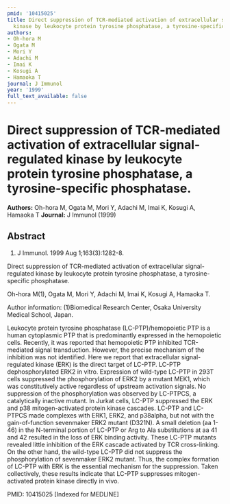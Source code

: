 ```yaml
---
pmid: '10415025'
title: Direct suppression of TCR-mediated activation of extracellular signal-regulated
  kinase by leukocyte protein tyrosine phosphatase, a tyrosine-specific phosphatase.
authors:
- Oh-hora M
- Ogata M
- Mori Y
- Adachi M
- Imai K
- Kosugi A
- Hamaoka T
journal: J Immunol
year: '1999'
full_text_available: false
---
```


# Direct suppression of TCR-mediated activation of extracellular signal-regulated kinase by leukocyte protein tyrosine phosphatase, a tyrosine-specific phosphatase.
**Authors:** Oh-hora M, Ogata M, Mori Y, Adachi M, Imai K, Kosugi A, Hamaoka T
**Journal:** J Immunol (1999)

## Abstract

1. J Immunol. 1999 Aug 1;163(3):1282-8.

Direct suppression of TCR-mediated activation of extracellular signal-regulated 
kinase by leukocyte protein tyrosine phosphatase, a tyrosine-specific 
phosphatase.

Oh-hora M(1), Ogata M, Mori Y, Adachi M, Imai K, Kosugi A, Hamaoka T.

Author information:
(1)Biomedical Research Center, Osaka University Medical School, Japan.

Leukocyte protein tyrosine phosphatase (LC-PTP)/hemopoietic PTP is a human 
cytoplasmic PTP that is predominantly expressed in the hemopoietic cells. 
Recently, it was reported that hemopoietic PTP inhibited TCR-mediated signal 
transduction. However, the precise mechanism of the inhibition was not 
identified. Here we report that extracellular signal-regulated kinase (ERK) is 
the direct target of LC-PTP. LC-PTP dephosphorylated ERK2 in vitro. Expression 
of wild-type LC-PTP in 293T cells suppressed the phosphorylation of ERK2 by a 
mutant MEK1, which was constitutively active regardless of upstream activation 
signals. No suppression of the phosphorylation was observed by LC-PTPCS, a 
catalytically inactive mutant. In Jurkat cells, LC-PTP suppressed the ERK and 
p38 mitogen-activated protein kinase cascades. LC-PTP and LC-PTPCS made 
complexes with ERK1, ERK2, and p38alpha, but not with the gain-of-function 
sevenmaker ERK2 mutant (D321N). A small deletion (aa 1-46) in the N-terminal 
portion of LC-PTP or Arg to Ala substitutions at aa 41 and 42 resulted in the 
loss of ERK binding activity. These LC-PTP mutants revealed little inhibition of 
the ERK cascade activated by TCR cross-linking. On the other hand, the wild-type 
LC-PTP did not suppress the phosphorylation of sevenmaker ERK2 mutant. Thus, the 
complex formation of LC-PTP with ERK is the essential mechanism for the 
suppression. Taken collectively, these results indicate that LC-PTP suppresses 
mitogen-activated protein kinase directly in vivo.

PMID: 10415025 [Indexed for MEDLINE]
